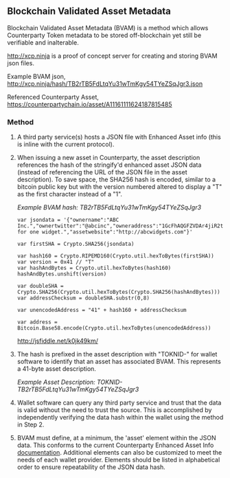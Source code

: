 ## Blockchain Validated Asset Metadata

Blockchain Validated Asset Metadata (BVAM) is a method which allows Counterparty Token metadata to be stored off-blockchain yet still be verifiable and inalterable.

http://xcp.ninja is a proof of concept server for creating and storing BVAM json files.  

Example BVAM json, http://xcp.ninja/hash/TB2rTB5FdLtqYu31wTmKgy54TYeZSqJgr3.json

Referenced Counterparty Asset, https://counterpartychain.io/asset/A11161111624187815485

### Method

1.  A third party service(s) hosts a JSON file with Enhanced Asset info (this is inline with the current protocol).  

2.  When issuing a new asset in Counterparty, the asset description references the hash of the stringify'd enhanced asset JSON data (instead of referencing the URL of the JSON file in the asset description).  To save space, the SHA256 hash is encoded, similar to a bitcoin public key but with the version numbered altered to display a "T" as the first character instead of a "1".

    *Example BVAM hash:  TB2rTB5FdLtqYu31wTmKgy54TYeZSqJgr3*
    
        var jsondata = '{"ownername":"ABC Inc.","ownertwitter":"@abcinc","owneraddress":"1GcFhAQGFZVDAr4jiR2tKwisHcgNUjhGNC","asset":"A11161111624187815485","assetname":"Widget","assetdescription":"Good for one widget.","assetwebsite":"http://abcwidgets.com"}'
        
        var firstSHA = Crypto.SHA256(jsondata)

        var hash160 = Crypto.RIPEMD160(Crypto.util.hexToBytes(firstSHA))
        var version = 0x41 // "T"
        var hashAndBytes = Crypto.util.hexToBytes(hash160)
        hashAndBytes.unshift(version)

        var doubleSHA = Crypto.SHA256(Crypto.util.hexToBytes(Crypto.SHA256(hashAndBytes)))
        var addressChecksum = doubleSHA.substr(0,8)

        var unencodedAddress = "41" + hash160 + addressChecksum

        var address = Bitcoin.Base58.encode(Crypto.util.hexToBytes(unencodedAddress))
        
    http://jsfiddle.net/k0jk49km/


3. The hash is prefixed in the asset description with "TOKNID-" for wallet software to identify that an asset has associated BVAM.  This represents a 41-byte asset description.  

    *Example Asset Description:  TOKNID-TB2rTB5FdLtqYu31wTmKgy54TYeZSqJgr3*

4.  Wallet software can query any third party service and trust that the data is valid without the need to trust the source.  This is accomplished by independently verifying the data hash within the wallet using the method in Step 2.

5.  BVAM must define, at a minimum, the 'asset' element within the JSON data.  This conforms to the current Counterparty Enhanced Asset Info [documentation](http://counterparty.io/docs/enhanced_asset_info/).  Additional elements can also be customized to meet the needs of each wallet provider.  Elements should be listed in alphabetical order to ensure repeatability of the JSON data hash.